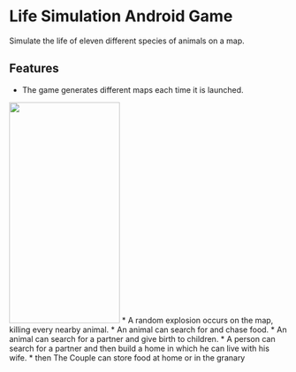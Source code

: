 # Life Simulation Android Game

Simulate the life of eleven different species of animals on a map.

## Features

* The game generates different maps each time it is launched.
<img src="https://github.com/AmrAbuelhamd/LifeSimulationAndroidGame/blob/master/DemoGifs/map.gif?raw=true" width="200" height="400"/>
* A random explosion occurs on the map, killing every nearby animal.
* An animal can search for and chase food.
* An animal can search for a partner and give birth to children.
* A person can search for a partner and then build a home in which he can live with his wife.
* then The Couple can store food at home or in the granary

